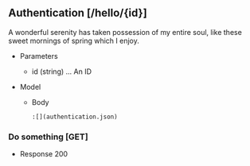 ## Authentication [/hello/{id}]

A wonderful serenity has taken possession of my entire soul, like 
these sweet mornings of spring which I enjoy.

+ Parameters
  + id (string) ... An ID

+ Model
  + Body

    ```
    :[](authentication.json)
    ```

### Do something [GET]

+ Response 200
